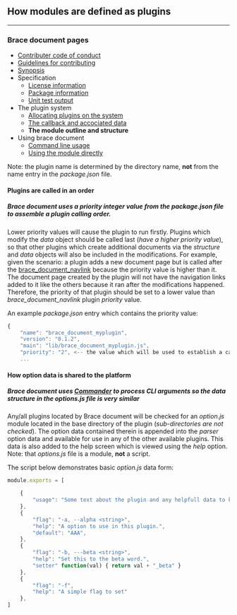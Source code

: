 ## How modules are defined as plugins 

---
### Brace document pages
* [Contributer code of conduct](https://github.com/restarian/brace_document/blob/master//contributer_code_of_conduct.md)
* [Guidelines for contributing](https://github.com/restarian/brace_document/blob/master//guidelines_for_contributing.md)
* [Synopsis](https://github.com/restarian/brace_document/blob/master//synopsis.md)
* Specification
  * [License information](https://github.com/restarian/brace_document/blob/master//specification/license_information.md)
  * [Package information](https://github.com/restarian/brace_document/blob/master//specification/package_information.md)
  * [Unit test output](https://github.com/restarian/brace_document/blob/master//specification/unit_test_output.md)
* The plugin system
  * [Allocating plugins on the system](https://github.com/restarian/brace_document/blob/master//the_plugin_system/allocating_plugins_on_the_system.md)
  * [The callback and accociated data](https://github.com/restarian/brace_document/blob/master//the_plugin_system/the_callback_and_accociated_data.md)
  * **The module outline and structure**
* Using brace document
  * [Command line usage](https://github.com/restarian/brace_document/blob/master//using_brace_document/command_line_usage.md)
  * [Using the module directly](https://github.com/restarian/brace_document/blob/master//using_brace_document/using_the_module_directly.md)

Note: the plugin name is determined by the directory name, **not** from the name entry in the *package.json* file.

#### Plugins are called in an order 
##### Brace document uses a priority integer value from the *package.json* file to assemble a plugin calling order. 
Lower priority values will cause the plugin to run firstly. Plugins which modify the *data* object should be called last (*have a higher priority value*), so that other plugins which create additional documents via the *structure* and *data* objects will also be included in the modifications. For example, given the scenario: a plugin adds a new document page but is called after the [brace_document_navlink](https://npmjs.org/packages/brace_document_navlink) because the priority value is higher than it. The document page created by the plugin will not have the navigation links added to it like the others because it ran after the modifications happened. Therefore, the priority of that plugin should be set to a lower value than *brace_document_navlink* plugin *priority* value.

An example *package.json* entry which contains the priority value:
```javascript
{
	"name": "brace_document_myplugin",
	"version": "0.1.2",
	"main": "lib/brace_document_myplugin.js",
	"priority": "2", <-- the value which will be used to establish a calling order.
	...
```

#### How option data is shared to the platform 
##### Brace document uses [Commander](https://npmjs.org/packages/commander) to process CLI arguments so the data structure in the *options.js* file is very similar
Any/all plugins located by Brace document will be checked for an *option.js* module located in the base directory of the plugin (*sub-directories are not checked*). The option data contained therein is appended into the *parser* option data and available for use in any of the other available plugins. This data is also added to the help screen which is viewed using the *help* option. 
Note: that *options.js* file is a module, **not** a script.

The script below demonstrates basic *option.js* data form:

```javascript
module.exports = [

	{ 
		"usage": "Some text about the plugin and any helpfull data to know when at the command line."
	},
	{
		"flag": "-a, --alpha <string>", 
		"help": "A option to use in this plugin.",
		"default": "AAA", 
	},
	{
		"flag": "-b, ---beta <string>", 
		"help": "Set this to the beta word.",
		"setter" function(val) { return val + "_beta" } 
	},
	{
		"flag": "-f", 
		"help": "A simple flag to set"
	},
]
```

